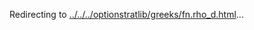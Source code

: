 Redirecting to
[../../../optionstratlib/greeks/fn.rho_d.html](../../../optionstratlib/greeks/fn.rho_d.html)\...
